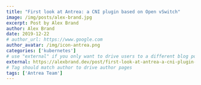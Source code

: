 ```yaml
---
title: "First look at Antrea: a CNI plugin based on Open vSwitch"
image: /img/posts/alex-brand.jpg
excerpt: Post by Alex Brand
author: Alex Brand
date: 2019-12-22
# author_url: https://www.google.com
author_avatar: /img/icon-antrea.png
categories: ['kubernetes']
# use "external" if you only want to drive users to a different blog post that lives outside this site.
external: https://alexbrand.dev/post/first-look-at-antrea-a-cni-plugin-based-on-open-vswitch/
# Tag should match author to drive author pages
tags: ['Antrea Team']
---
```


